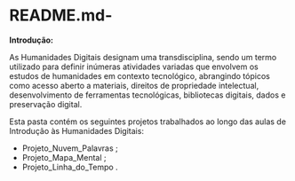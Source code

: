 # README.md-

**Introdução:**

As Humanidades Digitais designam uma transdisciplina, sendo um termo utilizado para definir inúmeras atividades variadas que envolvem os estudos de humanidades em contexto tecnológico, abrangindo tópicos como acesso aberto a materiais, direitos de propriedade intelectual, desenvolvimento de ferramentas tecnológicas, bibliotecas digitais, dados e preservação digital.


Esta pasta contém os seguintes projetos trabalhados ao longo das aulas de Introdução às Humanidades Digitais:
- Projeto_Nuvem_Palavras ;
- Projeto_Mapa_Mental ;
- Projeto_Linha_do_Tempo . 

